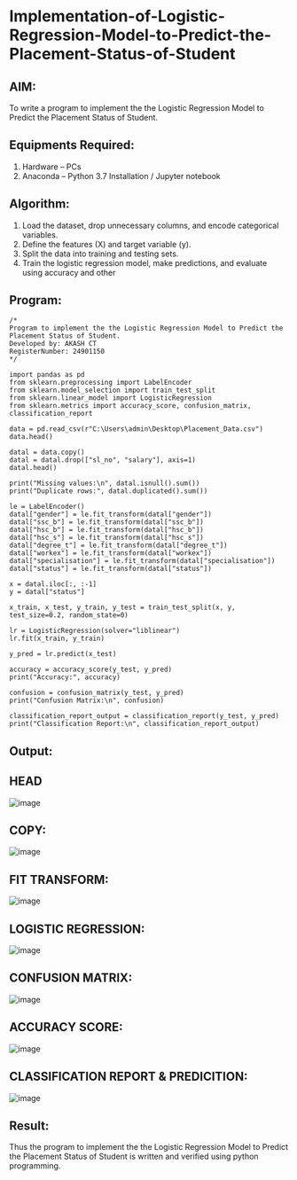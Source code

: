 # Implementation-of-Logistic-Regression-Model-to-Predict-the-Placement-Status-of-Student

## AIM:
To write a program to implement the the Logistic Regression Model to Predict the Placement Status of Student.

## Equipments Required:
1. Hardware – PCs
2. Anaconda – Python 3.7 Installation / Jupyter notebook

## Algorithm:
1. Load the dataset, drop unnecessary columns, and encode categorical variables.
2. Define the features (X) and target variable (y). 
3. Split the data into training and testing sets.
4. Train the logistic regression model, make predictions, and evaluate using accuracy and other

## Program:
```
/*
Program to implement the the Logistic Regression Model to Predict the Placement Status of Student.
Developed by: AKASH CT
RegisterNumber: 24901150 
*/
```
```
import pandas as pd
from sklearn.preprocessing import LabelEncoder
from sklearn.model_selection import train_test_split
from sklearn.linear_model import LogisticRegression
from sklearn.metrics import accuracy_score, confusion_matrix, classification_report

data = pd.read_csv(r"C:\Users\admin\Desktop\Placement_Data.csv")
data.head()

datal = data.copy()
datal = datal.drop(["sl_no", "salary"], axis=1)
datal.head()

print("Missing values:\n", datal.isnull().sum())
print("Duplicate rows:", datal.duplicated().sum())

le = LabelEncoder()
datal["gender"] = le.fit_transform(datal["gender"])
datal["ssc_b"] = le.fit_transform(datal["ssc_b"])
datal["hsc_b"] = le.fit_transform(datal["hsc_b"])
datal["hsc_s"] = le.fit_transform(datal["hsc_s"])
datal["degree_t"] = le.fit_transform(datal["degree_t"])
datal["workex"] = le.fit_transform(datal["workex"])
datal["specialisation"] = le.fit_transform(datal["specialisation"])
datal["status"] = le.fit_transform(datal["status"])

x = datal.iloc[:, :-1]
y = datal["status"]

x_train, x_test, y_train, y_test = train_test_split(x, y, test_size=0.2, random_state=0)

lr = LogisticRegression(solver="liblinear")
lr.fit(x_train, y_train)

y_pred = lr.predict(x_test)

accuracy = accuracy_score(y_test, y_pred)
print("Accuracy:", accuracy)

confusion = confusion_matrix(y_test, y_pred)
print("Confusion Matrix:\n", confusion)

classification_report_output = classification_report(y_test, y_pred)
print("Classification Report:\n", classification_report_output)
```

## Output:
## HEAD
![image](https://github.com/user-attachments/assets/435c7eb1-cc28-4938-819c-daad4906e4ef)
## COPY:
![image](https://github.com/user-attachments/assets/ba0f4d6f-3c31-480a-8877-3782932de6b2)
## FIT TRANSFORM:
![image](https://github.com/user-attachments/assets/6c1c5cca-84be-4770-bb27-217a80c0907a)
## LOGISTIC REGRESSION:
![image](https://github.com/user-attachments/assets/506c0385-98d6-4728-85c1-4f1991f76aa0)
## CONFUSION MATRIX:
![image](https://github.com/user-attachments/assets/1faec5b1-d29f-4dd7-b35d-f03a1feeddf9)
## ACCURACY SCORE:
![image](https://github.com/user-attachments/assets/c205ca6f-92c3-4f79-a4ab-6bc9baa4bb6d)
## CLASSIFICATION REPORT & PREDICITION:
![image](https://github.com/user-attachments/assets/11c3f08e-d8e1-4a14-b1d6-8fb747ab5700)






## Result:
Thus the program to implement the the Logistic Regression Model to Predict the Placement Status of Student is written and verified using python programming.
